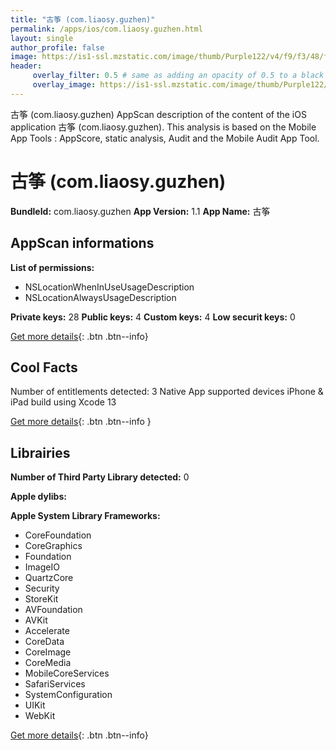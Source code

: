 ```yaml
---
title: "古筝 (com.liaosy.guzhen)"
permalink: /apps/ios/com.liaosy.guzhen.html
layout: single
author_profile: false
image: https://is1-ssl.mzstatic.com/image/thumb/Purple122/v4/f9/f3/48/f9f348a5-e0cb-1b99-9ac2-ffc43b3c26bd/AppIcon-0-0-1x_U007emarketing-0-0-0-7-0-0-sRGB-0-0-0-GLES2_U002c0-512MB-85-220-0-0.png/512x512bb.jpg
header: 
     overlay_filter: 0.5 # same as adding an opacity of 0.5 to a black background
     overlay_image: https://is1-ssl.mzstatic.com/image/thumb/Purple122/v4/f9/f3/48/f9f348a5-e0cb-1b99-9ac2-ffc43b3c26bd/AppIcon-0-0-1x_U007emarketing-0-0-0-7-0-0-sRGB-0-0-0-GLES2_U002c0-512MB-85-220-0-0.png/512x512bb.jpg
---
```

古筝 (com.liaosy.guzhen) AppScan description of the content of the iOS application 古筝 (com.liaosy.guzhen). This analysis is based on the Mobile App Tools : AppScore, static analysis, Audit and the Mobile Audit App Tool.

# 古筝 (com.liaosy.guzhen)

**BundleId:** com.liaosy.guzhen
**App Version:** 1.1
**App Name:** 古筝


## AppScan informations 

**List of permissions:** 
- NSLocationWhenInUseUsageDescription
- NSLocationAlwaysUsageDescription
  
  
**Private keys:** 28
**Public keys:** 4
**Custom keys:** 4
**Low securit keys:** 0
  
[Get more details](/pricing.html){: .btn .btn--info}

## Cool Facts

Number of entitlements detected: 3
Native App
supported devices iPhone & iPad
build using Xcode 13
  
[Get more details](/pricing.html){: .btn .btn--info }

## Librairies 
**Number of Third Party Library detected:** 0


**Apple dylibs:**


**Apple System Library Frameworks:**
- CoreFoundation
- CoreGraphics
- Foundation
- ImageIO
- QuartzCore
- Security
- StoreKit
- AVFoundation
- AVKit
- Accelerate
- CoreData
- CoreImage
- CoreMedia
- MobileCoreServices
- SafariServices
- SystemConfiguration
- UIKit
- WebKit


  
[Get more details](/pricing.html){: .btn .btn--info}

